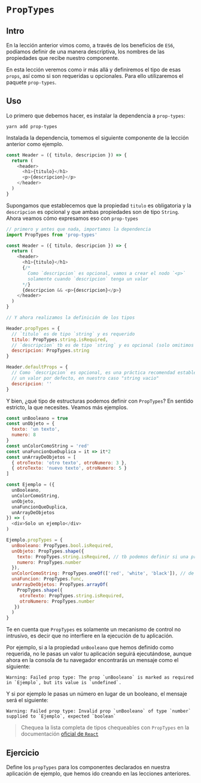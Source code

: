 # `PropTypes`

## Intro
En la lección anterior vimos como, a través de los beneficios de `ES6`, podíamos definir de una manera descriptiva, los nombres de las propiedades que recibe nuestro componente.

En esta lección veremos como ir más allá y definiremos el tipo de esas `props`, así como si son requeridas u opcionales. Para ello utilizaremos el paquete `prop-types`.

## Uso

Lo primero que debemos hacer, es instalar la dependencia a `prop-types`:
```
yarn add prop-types
```

Instalada la dependencia, tomemos el siguiente componente de la lección anterior como ejemplo.

```javascript
const Header = ({ titulo, descripcion }) => {
  return (
    <header>
      <h1>{titulo}</h1>
      <p>{descripcion}</p>
    </header>
  )
}
```

Supongamos que establecemos que la propiedad `titulo` es obligatoria y la `descripcion` es opcional y que ambas propiedades son de tipo `String`. Ahora veamos cómo expresamos eso con `prop-types`

```javascript
// primero y antes que nada, importamos la dependencia
import PropTypes from 'prop-types'

const Header = ({ titulo, descripcion }) => {
  return (
    <header>
      <h1>{titulo}</h1>
      {/*
        Como `descripcion` es opcional, vamos a crear el nodo `<p>`
        solamente cuando `descripcion` tenga un valor
      */}
      {descripcion && <p>{descripcion}</p>}
    </header>
  )
}

// Y ahora realizamos la definición de los tipos

Header.propTypes = {
  // `titulo` es de tipo `string` y es requerido
  titulo: PropTypes.string.isRequired,
  // `descripcion` tb es de tipo `string` y es opcional (solo omitimos el `isRequired`)
  descripcion: PropTypes.string
}

Header.defaultProps = {
  // Como `descripcion` es opcional, es una práctica recomendad establecerle
  // un valor por defecto, en nuestro caso "string vacio"
  descripcion: ''
}

```

Y bien, ¿qué tipo de estructuras podemos definir con `PropTypes`? En sentido estricto, la que necesites. Veamos más ejemplos.

```javascript
const unBooleano = true
const unObjeto = {
  texto: 'un texto',
  numero: 8
}
const unColorComoString = 'red'
const unaFuncionQueDuplica = it => it*2
const unArrayDeObjetos = [
  { otroTexto: 'otro texto', otroNumero: 3 },
  { otroTexto: 'nuevo texto', otroNumero: 5 }
]

const Ejemplo = ({
  unBooleano,
  unColorComoString,
  unObjeto,
  unaFuncionQueDuplica,
  unArrayDeObjetos
}) => (
  <div>Solo un ejemplo</div>
)

Ejemplo.propTypes = {
  unBooleano: PropTypes.bool.isRequired,
  unObjeto: PropTypes.shape({
    texto: PropTypes.string.isRequired, // tb podemos definir si una propiedad es requerida o no
    numero: PropTypes.number
  }),
  unColorComoString: PropTypes.oneOf(['red', 'white', 'black']), // de una lista de valores
  unaFuncion: PropTypes.func,
  unArrayDeObjetos: PropTypes.arrayOf(
    PropTypes.shape({
     otroTexto: PropTypes.string.isRequired,
     otroNumero: PropTypes.number
   })
  )
}
```

Te en cuenta que `PropTypes` es solamente un mecanismo de control no intrusivo, es decir que no interfiere en la ejecución de tu aplicación.

Por ejemplo, si a la propiedad `unBooleano` que hemos definido como requerida, no le pasas un valor tu aplicación seguirá ejecutándose, aunque ahora en la consola de tu navegador encontrarás un mensaje como el siguiente:

```
Warning: Failed prop type: The prop `unBooleano` is marked as required in `Ejemplo`, but its value is `undefined`.
```

Y si por ejemplo le pasas un número en lugar de un booleano, el mensaje será el siguiente:

```
Warning: Failed prop type: Invalid prop `unBooleano` of type `number` supplied to `Ejemplo`, expected `boolean`
```

> Chequea la lista completa de tipos chequeables con `PropTypes` en la documentación [oficial de `React`](https://facebook.github.io/react/docs/typechecking-with-proptypes.html)


## Ejercicio

Define los `propTypes` para los componentes declarados en nuestra aplicación de ejemplo, que hemos ido creando en las lecciones anteriores.

